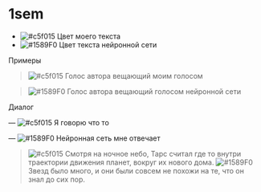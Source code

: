 # 1sem



- ![#c5f015](https://via.placeholder.com/15/c5f015/000000?text=+) Цвет моего текста
- ![#1589F0](https://via.placeholder.com/15/1589F0/000000?text=+) Цвет текста нейронной сети


Примеры


> ![#c5f015](https://via.placeholder.com/15/c5f015/000000?text=+) 
Голос автора вещающий моим голосом

> ![#1589F0](https://via.placeholder.com/15/1589F0/000000?text=+) 
Голос автора вещающий голосом нейронной сети


Диалог

— ![#c5f015](https://via.placeholder.com/15/c5f015/000000?text=+) 
Я говорю что то

— ![#1589F0](https://via.placeholder.com/15/1589F0/000000?text=+) 
Нейронная сеть мне отвечает





> ![#c5f015](https://via.placeholder.com/15/c5f015/000000?text=+) 
Смотря на ночное небо, Тарс считал где то внутри траектории движения планет, вокруг их нового дома.
![#1589F0](https://via.placeholder.com/15/1589F0/000000?text=+) 
Звезд было много, и они были совсем не похожи на те, что он знал до сих пор.

